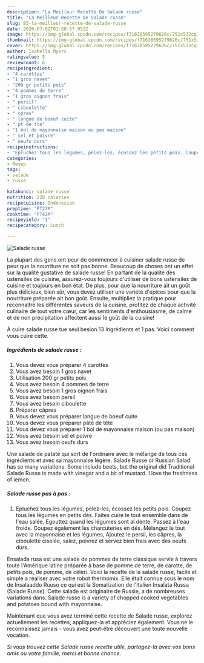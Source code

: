 ```yaml
---
description: "La Meilleur Recette De Salade russe"
title: "La Meilleur Recette De Salade russe"
slug: 85-la-meilleur-recette-de-salade-russe
date: 2020-07-02T01:50:57.952Z
image: https://img-global.cpcdn.com/recipes/f71638595279626c/751x532cq70/salade-russe-photo-principale-de-la-recette.jpg
thumbnail: https://img-global.cpcdn.com/recipes/f71638595279626c/751x532cq70/salade-russe-photo-principale-de-la-recette.jpg
cover: https://img-global.cpcdn.com/recipes/f71638595279626c/751x532cq70/salade-russe-photo-principale-de-la-recette.jpg
author: Isabella Myers
ratingvalue: 5
reviewcount: 6
recipeingredient:
- "4 carottes"
- "1 gros navet"
- "200 gr petits pois"
- "4 pommes de terre"
- "1 gros oignon frais"
- " persil"
- " ciboulette"
- " cpres"
- " langue de boeuf cuite"
- " pt de tte"
- "1 bol de mayonnaise maison ou pas maison"
- " sel et poivre"
- " oeufs durs"
recipeinstructions:
- "Epluchez tous les légumes, pelez-les, écossez les petits pois. Coupez tous les légumes en petits dés. Faites cuire le tout ensemble dans de l&#39;eau salée. Egouttez quand les légumes sont al dente. Passez à l&#39;eau froide. Coupez également les charcuteries en dés. Mélangez le tout avec la mayonnaise et les légumes, Ajoutez le persil, les câpres, la ciboulette ciselée, salez, poivrez et servez bien frais avec des oeufs durs."
categories:
- Resep
tags:
- salade
- russe

katakunci: salade russe 
nutrition: 228 calories
recipecuisine: Indonesian
preptime: "PT27M"
cooktime: "PT42M"
recipeyield: "1"
recipecategory: Lunch

---
```



![Salade russe](https://img-global.cpcdn.com/recipes/f71638595279626c/751x532cq70/salade-russe-photo-principale-de-la-recette.jpg)

La plupart des gens ont peur de commencer à cuisiner salade russe de peur que la nourriture ne soit pas bonne. Beaucoup de choses ont un effet sur la qualité gustative de salade russe! En partant de la qualité des ustensiles de cuisine, assurez-vous toujours d'utiliser de bons ustensiles de cuisine et toujours en bon état. De plus, pour que la nourriture ait un goût plus délicieux, bien sûr, vous devez utiliser une variété d'épices pour que la nourriture préparée ait bon goût. Ensuite, multipliez la pratique pour reconnaître les différentes saveurs de la cuisine, profitez de chaque activité culinaire de tout votre cœur, car les sentiments d'enthousiasme, de calme et de non précipitation affectent aussi le goût de la cuisine!

<!--inarticleads1-->

À cuire salade russe tue seul besion 13 Ingrédients et 1 pas. Voici comment vous cuire cette.

##### Ingrédients de salade russe :

1. Vous devez vous préparer 4 carottes
1. Vous avez besoin 1 gros navet
1. Utilisation 200 gr petits pois
1. Vous avez besoin 4 pommes de terre
1. Vous avez besoin 1 gros oignon frais
1. Vous avez besoin  persil
1. Vous avez besoin  ciboulette
1. Préparer  câpres
1. Vous devez vous préparer  langue de boeuf cuite
1. Vous devez vous préparer  pâté de tête
1. Vous devez vous préparer 1 bol de mayonnaise maison (ou pas maison)
1. Vous avez besoin  sel et poivre
1. Vous avez besoin  oeufs durs


Une salade de patate qui sort de l&#39;ordinaire avec le mélange de tous ces ingrédients et avec sa mayonnaise légère. Salade Russe or Russian Salad has so many variations. Some include beets, but the original did Traditional Salade Russe is made with vinegar and a bit of mustard. I love the freshness of lemon. 

<!--inarticleads2-->

##### Salade russe pas à pas :

1. Epluchez tous les légumes, pelez-les, écossez les petits pois. Coupez tous les légumes en petits dés. Faites cuire le tout ensemble dans de l&#39;eau salée. Egouttez quand les légumes sont al dente. Passez à l&#39;eau froide. Coupez également les charcuteries en dés. Mélangez le tout avec la mayonnaise et les légumes, Ajoutez le persil, les câpres, la ciboulette ciselée, salez, poivrez et servez bien frais avec des oeufs durs.


Ensalada rusa est une salade de pommes de terre classique servie à travers toute l&#39;Amérique latine préparée à base de pomme de terre, de carotte, de petits pois, de pomme, de céleri. Voici la recette de la salade russe, facile et simple a réaliser avec votre robot thermomix. Elle était connue sous le nom de Insalaaddo Ruuso ce qui est la Somalization de l&#39;Italien Insalata Russa (Salade Russe). Cette salade est originaire de Russie, a de nombreuses variations dans. Salade russe is a variety of chopped cooked vegetables and potatoes bound with mayonnaise. 

<!--inarticleads1-->

<p>
Maintenant que vous avez terminé cette recette de Salade russe, explorez actuellement les recettes, appliquez-la et appréciez également. Vous ne le reconnaissez jamais - vous avez peut-être découvert une toute nouvelle vocation.
</p>

<p>
<i>Si vous trouvez cette Salade russe recette utile, partagez-la avec vos bons amis ou votre famille, merci et bonne chance.</i>
</p>
